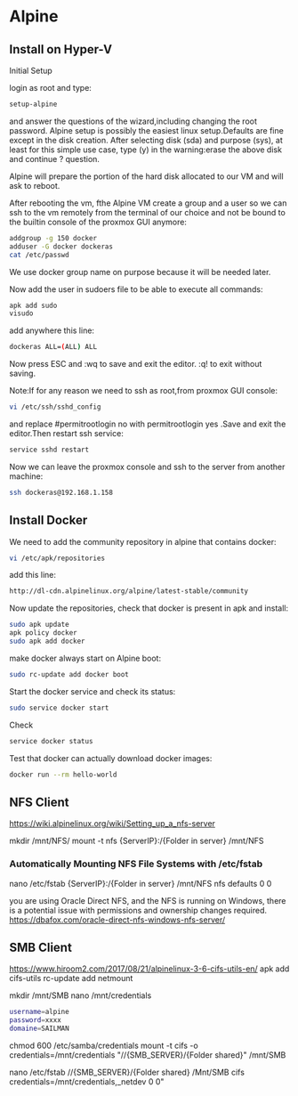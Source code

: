 # Alpine
## Install  on Hyper-V

Initial Setup

login as root and type:
```bash
setup-alpine
```

and answer the questions of the wizard,including changing the root password.
Alpine setup is possibly the easiest linux setup.Defaults are fine except in the disk creation.
After selecting disk (sda) and purpose (sys), at least for this simple use case, type (y) in the warning:erase the above disk and continue ? question.

Alpine will prepare the portion of the hard disk allocated to our VM and will ask to reboot.

After rebooting the vm, fthe Alpine VM create a group and a user so we can ssh to the vm remotely from the terminal of our choice and not be bound to the builtin console of the proxmox GUI anymore:
```bash
addgroup -g 150 docker
adduser -G docker dockeras
cat /etc/passwd
```
We use docker group name on purpose because it will be needed later.

Now add the user in sudoers file to be able to execute all commands:
```bash
apk add sudo
visudo
```
add anywhere this line:
```bash
dockeras ALL=(ALL) ALL
```

Now press ESC and :wq to save and exit the editor. :q! to exit without saving.

Note:If for any reason we need to ssh as root,from proxmox GUI console:
```bash
vi /etc/ssh/sshd_config
```

and replace #permitrootlogin no with permitrootlogin yes .Save and exit the editor.Then restart ssh service:
```bash
service sshd restart
```

Now we can leave the proxmox console and ssh to the server from another machine:
```bash
ssh dockeras@192.168.1.158
```

## Install Docker 

We need to add the community repository in alpine that contains docker:
```bash
vi /etc/apk/repositories
```

add this line:
```bash
http://dl-cdn.alpinelinux.org/alpine/latest-stable/community
```

Now update the repositories, check that docker is present in apk and install:
```bash
sudo apk update
apk policy docker
sudo apk add docker
```
make docker always start on Alpine boot:
```bash
sudo rc-update add docker boot
```

Start the docker service and check its status:
```bash
sudo service docker start
```

Check
```bash
service docker status
```

Test that docker can actually download docker images:
```bash
docker run --rm hello-world
```
## NFS Client
https://wiki.alpinelinux.org/wiki/Setting_up_a_nfs-server

mkdir /mnt/NFS/
mount -t nfs {ServerIP}:/{Folder in server} /mnt/NFS

### Automatically Mounting NFS File Systems with /etc/fstab

nano /etc/fstab
{ServerIP}:/{Folder in server} /mnt/NFS  nfs      defaults    0       0

you are using Oracle Direct NFS, and the NFS is running on Windows, there is a potential issue with permissions and ownership changes required.
https://dbafox.com/oracle-direct-nfs-windows-nfs-server/
## SMB Client
https://www.hiroom2.com/2017/08/21/alpinelinux-3-6-cifs-utils-en/
apk add cifs-utils
rc-update add netmount

mkdir /mnt/SMB
nano /mnt/credentials
```bash
username=alpine
password=xxxx
domaine=SAILMAN
```
chmod 600 /etc/samba/credentials
mount -t cifs -o credentials=/mnt/credentials "//{SMB_SERVER}/{Folder shared}" /mnt/SMB

nano /etc/fstab
//{SMB_SERVER}/{Folder shared} /Mnt/SMB cifs credentials=/mnt/credentials,_netdev 0 0" 
